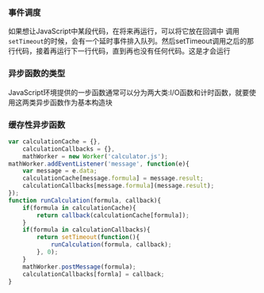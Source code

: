 ### 事件调度
如果想让JavaScript中某段代码，在将来再运行，可以将它放在回调中
调用`setTimeout`的时候，会有一个延时事件排入队列。然后setTimeout调用之后的那行代码，接着再运行下一行代码，直到再也没有任何代码。这是才会运行

### 异步函数的类型
JavaScript环境提供的一步函数通常可以分为两大类:I/O函数和计时函数，就要使用这两类异步函数作为基本构造块

### 缓存性异步函数
```js
var calculationCache = {},
    calculationCallbacks = {},
    mathWorker = new Worker('calculator.js');
mathWorker.addEventListener('message', function(e){
    var message = e.data;
    calculationCache[message.formula] = message.result;
    calculationCallbacks[message.formula](message.result);
});
function runCalculation(formula, callback){
    if(formula in calculationCache){
        return callback(calculationCache[formula]);
    }
    if(formula in calculationCallbacks){
        return setTimeout(function(){
            runCalculation(formula, callback);
        }, 0);
    }
    mathWorker.postMessage(formula);
    calculationCallbacks[formla] = callback;
}
```